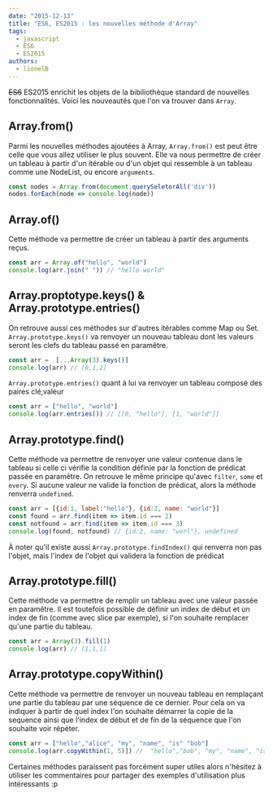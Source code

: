 ```yaml
---
date: "2015-12-13"
title: "ES6, ES2015 : les nouvelles méthode d'Array"
tags:
  - javascript
  - ES6
  - ES2015
authors:
  - lionelB
---
```


~~ES6~~  ES2015 enrichit les objets de la bibiliothèque standard de nouvelles fonctionnalités.
Voici les nouveautés que l'on va trouver dans `Array`.

## Array.from()

Parmi les nouvelles méthodes ajoutées à Array, `Array.from()` est peut être celle que vous allez utiliser le plus souvent. Elle va nous permettre de créer un tableau à partir d'un itérable ou d'un objet qui ressemble à un tableau comme une NodeList, ou encore `arguments`.

```javascript
const nodes = Array.from(document.querySeletorAll('div'))
nodes.forEach(node => console.log(node))
```

## Array.of()

Cette méthode va permettre de créer un tableau à partir des arguments reçus.

```javascript
const arr = Array.of("hello", "world")
console.log(arr.join(" ")) // "hello world"
```

## Array.proptotype.keys() & Array.prototype.entries()

On retrouve aussi ces méthodes sur d'autres itérables comme Map ou Set.
`Array.prototype.keys()` va renvoyer un nouveau tableau dont les valeurs seront les clefs du tableau passé en paramêtre. 

```javascript
const arr =  [...Array(3).keys()]
console.log(arr) // [0,1,2]
```

`Array.prototype.entries()` quant à lui va renvoyer un tableau composé des paires clé,valeur

```javascript
const arr = ["hello", "world"]
console.log(arr.entries()) // [[0, "hello"], [1, "world"]]
```

## Array.prototype.find()

Cette méthode va permettre de renvoyer une valeur contenue dans le tableau si celle ci vérifie 
la condition définie par la fonction de prédicat passée en paramêtre. On retrouve le même principe qu'avec `filter`, `some` et `every`. Si aucune valeur ne 
valide la fonction de prédicat, alors la méthode renverra `undefined`.

```javascript
const arr = [{id:1, label:"hello"}, {id:2, name: "world"}]
const found = arr.find(item => item.id === 2)
const notfound = arr.find(item => item.id === 3)
console.log(found, notfound) // {id:2, name: "worl"}, undefined
```

À noter qu'il existe aussi `Array.prototype.findIndex()` qui renverra non pas l'objet, mais l'index de l'objet qui validera la fonction de prédicat

## Array.prototype.fill()

Cette méthode va permettre de remplir un tableau avec une valeur passée en paramêtre. Il est toutefois possible de définir un index de début et un index de fin (comme avec slice par exemple), si l'on souhaite remplacer qu'une partie du tableau.

```javascript
const arr = Array(3).fill(1)
console.log(arr) // [1,1,1]
```

## Array.prototype.copyWithin()

Cette méthode va permettre de renvoyer un nouveau tableau en remplaçant une partie du tableau par une séquence de ce dernier. Pour cela on va indiquer à partir de quel index l'on souhaite démarrer la copie de la sequence ainsi que l'index de début et de fin de la séquence que l'on souhaite voir répéter.

```javascript
const arr = ["hello","alice", "my", "name", "is" "bob"]
console.log(arr.copyWithin(1, 5)]) //  "hello","bob", "my", "name", "is" "bob"]
```

Certaines méthodes paraissent pas forcément super utiles alors n'hésitez à utiliser les commentaires pour partager des exemples d'utilisation plus intéressants :p








